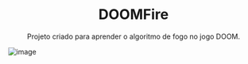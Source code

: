 <h1 align="center">DOOMFire</h1>

<p align="center">Projeto criado para aprender o algoritmo de fogo no jogo DOOM.</p>

![image](https://user-images.githubusercontent.com/77306471/173607417-de8496e3-0737-45b2-a202-35ee2918d3ca.png)
